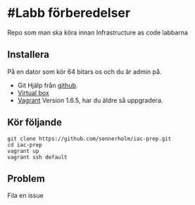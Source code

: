 #Labb förberedelser
========

Repo som man ska köra innan Infrastructure as code labbarna

## Installera
På en dator som kör 64 bitars os och du är admin på.

* Git Hjälp från [github](https://help.github.com/articles/set-up-git).
* [Virtual box](https://www.virtualbox.org/wiki/Downloads) 
* [Vagrant](http://docs.vagrantup.com/v2/installation/index.html) Version 1.6.5, har du äldre så uppgradera.

## Kör följande

```
git clone https://github.com/sennerholm/iac-prep.git
cd iac-prep
vagrant up
vagrant ssh default
```
## Problem
Fila en issue
